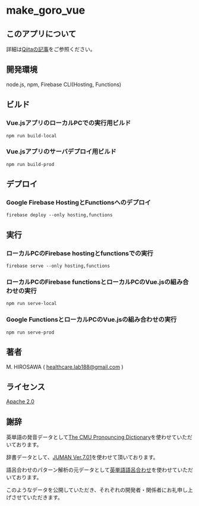 # make_goro_vue

## このアプリについて

詳細は[Qiitaの記事](https://qiita.com/nokoribi/items/bcd872ec0feefe7b2c36)をご参照ください。

## 開発環境

node.js, npm, Firebase CLI(Hosting, Functions)

## ビルド

### Vue.jsアプリのローカルPCでの実行用ビルド
```
npm run build-local
```

### Vue.jsアプリのサーバデプロイ用ビルド
```
npm run build-prod
```

## デプロイ

### Google Firebase HostingとFunctionsへのデプロイ
```
firebase deploy --only hosting,functions
```

## 実行

### ローカルPCのFirebase hostingとfunctionsでの実行
```
firebase serve --only hosting,functions
```

### ローカルPCのFirebase functionsとローカルPCのVue.jsの組み合わせの実行
```
npm run serve-local
```

### Google FunctionsとローカルPCのVue.jsの組み合わせの実行
```
npm run serve-prod
```

## 著者

M. HIROSAWA  ( healthcare.lab188@gmail.com )


## ライセンス

[Apache 2.0](http://www.apache.org/licenses/LICENSE-2.0)

## 謝辞

英単語の発音データとして[The CMU Pronouncing Dictionary](http://www.speech.cs.cmu.edu/cgi-bin/cmudict)を使わせていただいております。

辞書データとして、[JUMAN Ver.7.01](https://nlp.ist.i.kyoto-u.ac.jp/?JUMAN)を使わせて頂いております。

語呂合わせのパターン解析の元データとして[英単語語呂合わせ](http://aoki2.ninja-web.net/goro.htm)を使わせていただいております。

このようなデータを公開していただき、それぞれの開発者・関係者にお礼申し上げさせていただきます。



